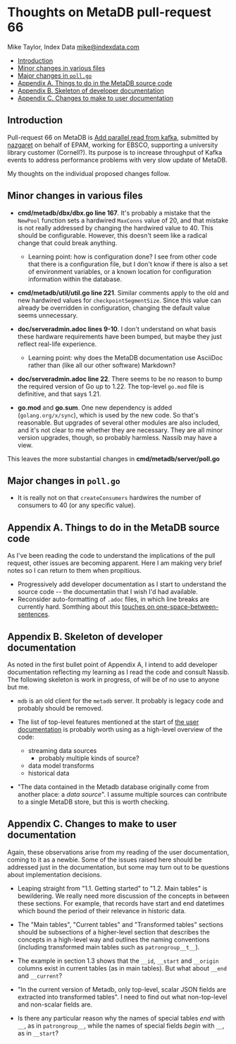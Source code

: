 # Thoughts on MetaDB pull-request 66

Mike Taylor, Index Data <mike@indexdata.com>


<!-- md2toc -l 2 thoughts-on-metadb-pr-66.md -->
* [Introduction](#introduction)
* [Minor changes in various files](#minor-changes-in-various-files)
* [Major changes in `poll.go`](#major-changes-in-pollgo)
* [Appendix A. Things to do in the MetaDB source code](#appendix-a-things-to-do-in-the-metadb-source-code)
* [Appendix B. Skeleton of developer documentation](#appendix-b-skeleton-of-developer-documentation)
* [Appendix C. Changes to make to user documentation](#appendix-c-changes-to-make-to-user-documentation)


## Introduction

Pull-request 66 on MetaDB is
[Add parallel read from kafka](https://github.com/metadb-project/metadb/pull/66/files),
submitted by [nazgaret](https://github.com/nazgaret)
on behalf of EPAM,
working for EBSCO,
supporting a university library customer (Cornell?).
Its purpose is to increase throughput of Kafka events to address performance problems with very slow update of MetaDB.

My thoughts on the individual proposed changes follow.


## Minor changes in various files

* **cmd/metadb/dbx/dbx.go line 167**.
It's probably a mistake that the `NewPool` function sets a hardwired `MaxConns` value of 20, and that mistake is not really addressed by changing the hardwired value to 40. This should be configurable. However, this doesn't seem like a radical change that could break anything.
  * Learning point: how is configuration done? I see from other code that there is a configuration file, but I don't know if there is also a set of environment variables, or a known location for configuration information within the database.

* **cmd/metadb/util/util.go line 221**.
Similar comments apply to the old and new hardwired values for `checkpointSegmentSize`. Since this value can already be overridden in configuration, changing the default value seems unnecessary.

* **doc/serveradmin.adoc lines 9-10**.
I don't understand on what basis these hardware requirements have been bumped, but maybe they just reflect real-life experience.
  * Learning point: why does the MetaDB documentation use AsciiDoc rather than (like all our other software) Markdown?

* **doc/serveradmin.adoc line 22**.
There seems to be no reason to bump the required version of Go up to 1.22. The top-level `go.mod` file is definitive, and that says 1.21.

* **go.mod** and **go.sum**.
One new dependency is added (`golang.org/x/sync`), which is used by the new code. So that's reasonable. But upgrades of several other modules are also included, and it's not clear to me whether they are necessary. They are all minor version upgrades, though, so probably harmless. Nassib may have a view.

This leaves the more substantial changes in **cmd/metadb/server/poll.go**


## Major changes in `poll.go`

* It is really not on that `createConsumers` hardwires the number of consumers to 40 (or any specific value).


## Appendix A. Things to do in the MetaDB source code

As I've been reading the code to understand the implications of the pull request, other issues are becoming apparent. Here I am making very brief notes so I can return to them when propitious.

* Progressively add developer documentation as I start to understand the source code -- the documentatiin that I wish I'd had available.
* Reconsider auto-formatting of `.adoc` files, in which line breaks are currently hard. Somthing about this [touches on one-space-between-sentences](https://indexdata.slack.com/archives/D0HP2MQ11/p1712755034675339).


## Appendix B. Skeleton of developer documentation

As noted in the first bullet point of Appendix A, I intend to add developer documentation reflecting my learning as I read the code and consult Nassib. The following skeleton is work in progress, of will be of no use to anyone but me.

* `mdb` is an old client for the `metadb` server.  It probably is legacy code and probably should be removed.

* The list of top-level features mentioned at the start of [the user documentation](https://metadb.dev/doc/) is probably worth using as a high-level overview of the code:
  * streaming data sources
    * probably multiple kinds of source?
  * data model transforms
  * historical data

* "The data contained in the Metadb database originally come from another place: a *data source*". I assume multiple sources can contribute to a single MetaDB store, but this is worth checking.


## Appendix C. Changes to make to user documentation

Again, these observations arise from my reading of the user documentation, coming to it as a newbie. Some of the issues raised here should be addressed just in the documentation, but some may turn out to be questions about implementation decisions.

* Leaping straight from "1.1. Getting started" to "1.2. Main tables" is bewildering. We really need more discussion of the concepts in between these sections. For example, that records have start and end datetimes which bound the period of their relevance in historic data.

* The "Main tables", "Current tables" and "Transformed tables" sections should be subsections of a higher-level section that describes the concepts in a high-level way and outlines the naming conventions (including transformed main tables such as `patrongroup__t__`).

* The example in section 1.3 shows that the `__id`, `__start` and `__origin` columns exist in current tables (as in main tables). But what about `__end` and `__current`?

* "In the current version of Metadb, only top-level, scalar JSON fields are
extracted into transformed tables". I need to find out what non-top-level and non-scalar fields are.

* Is there any particular reason why the names of special tables _end_ with `__`, as in `patrongroup__`, while the names of special fields _begin_ with `__`, as in `__start`?

